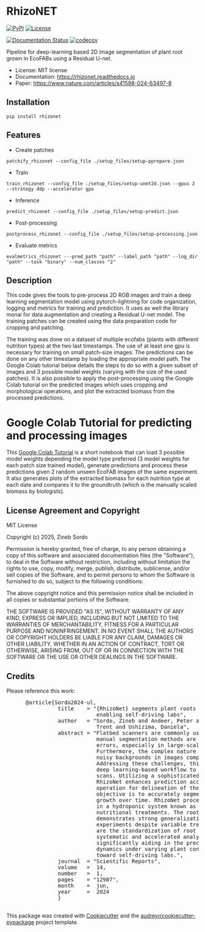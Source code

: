 # RhizoNET



[![PyPI](https://badgen.net/pypi/v/rhizonet?cache-bust=%3Ctimestamp%3E)](https://pypi.org/project/rhizonet/)
[![License](https://badgen.net/pypi/license/rhizonet)](https://github.com/lbl-camera/rhizonet)
<!-- [![Build Status](https://github.com/lbl-camera/rhizonet/actions/workflows/rhizonet-CI.yml)](https://github.com/lbl-camera/rhizonet/actions/workflows/rhizonet-CI.yml) -->
[![Documentation Status](https://readthedocs.org/projects/rhizonet/badge/?version=latest)](https://rhizonet.readthedocs.io/en/latest/)
[![codecov](https://codecov.io/github/lbl-camera/rhizonet/graph/badge.svg?token=CuKaQXQLkt)](https://codecov.io/github/lbl-camera/rhizonet)

Pipeline for deep-learning based 2D image segmentation of plant root grown in EcoFABs using a Residual U-net.

* License: MIT license
* Documentation: https://rhizonet.readthedocs.io
* Paper: https://www.nature.com/articles/s41598-024-63497-8


## Installation
```commandline
pip install rhizonet
```


## Features

* Create patches
```commandline
patchify_rhizonet --config_file ./setup_files/setup-pprepare.json 
```

* Train
```commandline
train_rhizonet --config_file ./setup_files/setup-unet2d.json --gpus 2 --strategy ddp --accelerator gpu
```

* Inference
```commandline
predict_rhizonet --config_file ./setup_files/setup-predict.json 
```

* Post-processing
```commandline
postprocess_rhizonet --config_file ./setup_files/setup-processing.json 
```

* Evaluate metrics
```commandline
evalmetrics_rhizonet ---pred_path "path" --label_path "path" --log_dir "path" --task "binary" --num_classes "2"
```
## Description

This code gives the tools to pre-process 2D RGB images and train a deep learning segmentation model using pytorch-lightning for code organization, logging and metrics for training and prediction. It uses as well the library monai for data augmentation and creating a Residual U-net model. 
The training patches can be created using the data preparation code for cropping and patching. 

The training was done on a dataset of multiple ecofabs (plants with different nutrition types) at the two last timestamps. The use of at least one gpu is necessary for training on small patch-size images.
The predictions can be done on any other timestamp by loading the appropriate model path. The Google Colab tutorial below details the steps to do so with a given subset of images and 3 possible model weights (varying with the size of the used patches).
It is also possible to apply the post-processing using the Google Colab tutorial on the predicted images which uses cropping and morphological operations, and plot the extracted biomass from the processed predictions. 


# Google Colab Tutorial for predicting and processing images
This [Google Colab Tutorial](https://colab.research.google.com/drive/1uJa1bHYfm076xCEhWcG20DVSdMIRh-lr?usp=drive_link) is a short notebook that can load 3 possible model weights depending the model type preferred (3 model weights for each patch size trained model), generate predictions and process these predictions given 2 random unseen EcoFAB images of the same experiment. It also generates plots of the extracted biomass for each nutrition type at each date and compares it to the groundtruth (which is the manually scaled biomass by biologists). 


## License Agreement and Copyright

MIT License

Copyright (c) 2025, Zineb Sordo

Permission is hereby granted, free of charge, to any person obtaining a copy
of this software and associated documentation files (the "Software"), to deal
in the Software without restriction, including without limitation the rights
to use, copy, modify, merge, publish, distribute, sublicense, and/or sell
copies of the Software, and to permit persons to whom the Software is
furnished to do so, subject to the following conditions:

The above copyright notice and this permission notice shall be included in all
copies or substantial portions of the Software.

THE SOFTWARE IS PROVIDED "AS IS", WITHOUT WARRANTY OF ANY KIND, EXPRESS OR
IMPLIED, INCLUDING BUT NOT LIMITED TO THE WARRANTIES OF MERCHANTABILITY,
FITNESS FOR A PARTICULAR PURPOSE AND NONINFRINGEMENT. IN NO EVENT SHALL THE
AUTHORS OR COPYRIGHT HOLDERS BE LIABLE FOR ANY CLAIM, DAMAGES OR OTHER
LIABILITY, WHETHER IN AN ACTION OF CONTRACT, TORT OR OTHERWISE, ARISING FROM,
OUT OF OR IN CONNECTION WITH THE SOFTWARE OR THE USE OR OTHER DEALINGS IN THE
SOFTWARE.

## Credits

Please reference this work:
 <div class="row">
      <pre class="col-md-offset-2 col-md-8">
      @article{Sordo2024-ul,
                title    = "{RhizoNet} segments plant roots to assess biomass and growth for
                            enabling self-driving labs",
                author   = "Sordo, Zineb and Andeer, Peter and Sethian, James and Northen,
                            Trent and Ushizima, Daniela",
                abstract = "Flatbed scanners are commonly used for root analysis, but typical
                            manual segmentation methods are time-consuming and prone to
                            errors, especially in large-scale, multi-plant studies.
                            Furthermore, the complex nature of root structures combined with
                            noisy backgrounds in images complicates automated analysis.
                            Addressing these challenges, this article introduces RhizoNet, a
                            deep learning-based workflow to semantically segment plant root
                            scans. Utilizing a sophisticated Residual U-Net architecture,
                            RhizoNet enhances prediction accuracy and employs a convex hull
                            operation for delineation of the primary root component. Its main
                            objective is to accurately segment root biomass and monitor its
                            growth over time. RhizoNet processes color scans of plants grown
                            in a hydroponic system known as EcoFAB, subjected to specific
                            nutritional treatments. The root detection model using RhizoNet
                            demonstrates strong generalization in the validation tests of all
                            experiments despite variable treatments. The main contributions
                            are the standardization of root segmentation and phenotyping,
                            systematic and accelerated analysis of thousands of images,
                            significantly aiding in the precise assessment of root growth
                            dynamics under varying plant conditions, and offering a path
                            toward self-driving labs.",
                journal  = "Scientific Reports",
                volume   =  14,
                number   =  1,
                pages    = "12907",
                month    =  jun,
                year     =  2024
                }
      </pre>
    </div>

This package was created with [Cookiecutter](https://github.com/audreyr/cookiecutter)
and the [audreyr/cookiecutter-pypackage](https://github.com/audreyr/cookiecutter-pypackage)
project template.



